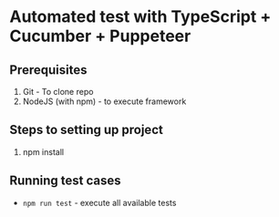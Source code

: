 # Automated test with TypeScript + Cucumber + Puppeteer

## Prerequisites
1. Git - To clone repo
2. NodeJS (with npm) - to execute framework

## Steps to setting up project
1. npm install

## Running test cases

- `npm run test` - execute all available tests
